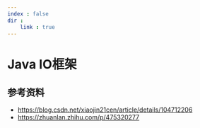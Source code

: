 ```yaml
---
index : false
dir :
    link : true
---
```


# Java IO框架


## 参考资料

- https://blog.csdn.net/xiaojin21cen/article/details/104712206
- https://zhuanlan.zhihu.com/p/475320277